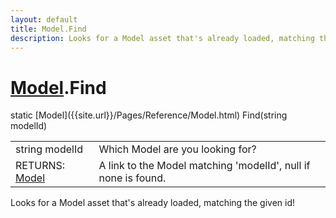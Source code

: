 ```yaml
---
layout: default
title: Model.Find
description: Looks for a Model asset that's already loaded, matching the given id!
---
```

# [Model]({{site.url}}/Pages/Reference/Model.html).Find

<div class='signature' markdown='1'>
static [Model]({{site.url}}/Pages/Reference/Model.html) Find(string modelId)
</div>

|  |  |
|--|--|
|string modelId|Which Model are you looking for?|
|RETURNS: [Model]({{site.url}}/Pages/Reference/Model.html)|A link to the Model matching 'modelId', null if none is found.|

Looks for a Model asset that's already loaded, matching
the given id!



